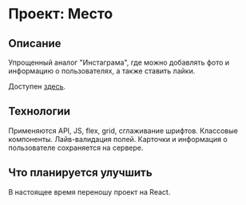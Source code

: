 # Проект: Место
## Описание
Упрощенный аналог "Инстаграма", где можно добавлять фото и информацию о пользователях, а также ставить лайки. 

Доступен [здесь](https://alexgusarov.github.io/mesto/). 

## Технологии
Применяются API, JS, flex, grid, сглаживание шрифтов. Классовые компоненты. Лайв-валидация полей. Карточки и информация о пользователе сохраняется на сервере. 

## Что планируется улучшить
В настоящее время переношу проект на React. 
